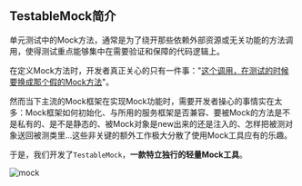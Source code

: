 TestableMock简介
---

单元测试中的Mock方法，通常是为了绕开那些依赖外部资源或无关功能的方法调用，使得测试重点能够集中在需要验证和保障的代码逻辑上。

在定义Mock方法时，开发者真正关心的只有一件事："<u>这个调用，在测试的时候要换成那个假的Mock方法</u>"。

然而当下主流的Mock框架在实现Mock功能时，需要开发者操心的事情实在太多：Mock框架如何初始化、与所用的服务框架是否兼容、要被Mock的方法是不是私有的、是不是静态的、被Mock对象是new出来的还是注入的、怎样把被测对象送回被测类里...这些非关键的额外工作极大分散了使用Mock工具应有的乐趣。

于是，我们开发了`TestableMock`，**一款特立独行的轻量Mock工具**。

![mock](https://testable-code.oss-cn-beijing.aliyuncs.com/mock-simpson.png)
